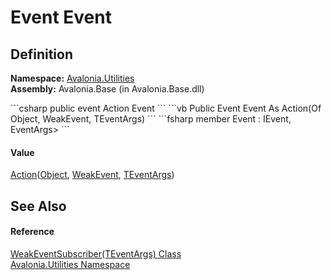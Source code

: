 # Event Event




## Definition
**Namespace:** <a href="N_Avalonia_Utilities">Avalonia.Utilities</a>  
**Assembly:** Avalonia.Base (in Avalonia.Base.dll)

<Tabs groupId="api-code-preview">
<TabItem value="csharp" label="C#">
```csharp
public event Action<Object, WeakEvent, TEventArgs> Event
```
</TabItem>
<TabItem value="vb" label="VB">
```vb
Public Event Event As Action(Of Object, WeakEvent, TEventArgs)
```
</TabItem>
<TabItem value="fsharp" label="F#">
```fsharp
member Event : IEvent<Action<Object, WeakEvent, 'TEventArgs>,
    EventArgs>
```
</TabItem>
</Tabs>



#### Value
<a href="https://learn.microsoft.com/dotnet/api/system.action-3" target="_blank" rel="noopener noreferrer">Action</a>(<a href="https://learn.microsoft.com/dotnet/api/system.object" target="_blank" rel="noopener noreferrer">Object</a>, <a href="T_Avalonia_Utilities_WeakEvent">WeakEvent</a>, <a href="T_Avalonia_Utilities_WeakEventSubscriber_1">TEventArgs</a>)

## See Also


#### Reference
<a href="T_Avalonia_Utilities_WeakEventSubscriber_1">WeakEventSubscriber(TEventArgs) Class</a>  
<a href="N_Avalonia_Utilities">Avalonia.Utilities Namespace</a>  

